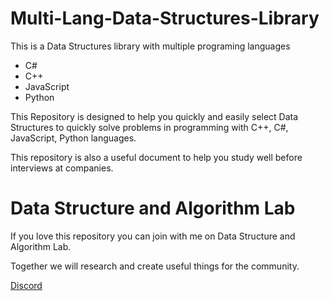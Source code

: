# Multi-Lang-Data-Structures-Library
This is a Data Structures library with multiple programing languages
- C#
- C++
- JavaScript
- Python

This Repository is designed to help you quickly and easily select Data Structures to quickly solve problems in programming with C++, C#, JavaScript, Python languages.

This repository is also a useful document to help you study well before interviews at companies.

# Data Structure and Algorithm Lab
If you love this repository you can join with me on Data Structure and Algorithm Lab.

Together we will research and create useful things for the community.

[Discord](https://discord.gg/N8CrS3Ccsp)